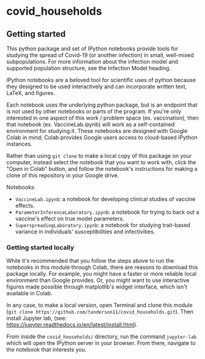 # covid_households

## Getting started

This python package and set of IPython notebooks provide tools for studying the spread of Covid-19 (or another infection) in small, well-mixed subpopulations. For more information about the infection model and supported population structure, see the Infection Model heading.

IPython notebooks are a beloved tool for scientific uses of python because they designed to be used interactively and can incorporate written text, LaTeX, and figures.

Each notebook uses the underlying python package, but is an endpoint that is not used by other notebooks or parts of the program. If you're only interested in one aspect of this work / problem space (ex. vaccination), then that notebook (ex. VaccineLab.ipynb) will work as a self-contained environment for studying it. These notebooks are designed with Google Colab in mind; Colab provides Google users access to cloud-based IPython instances.

Rather than using `git clone` to make a local copy of this package on your computer, instead select the notebook that you want to work with, click the "Open in Colab" button, and follow the notebook's instructions for making a clone of this repository in your Google drive.

Notebooks:
- `VaccineLab.ipynb`: a notebook for developing clinical studies of vaccine effects.
- `ParameterInferenceLaboratory.ipynb`: a notebook for trying to back out a vaccine's effect on true model parameters.
- `SuperspreadingLaboratory.ipynb`: a notebook for studying trait-based variance in individuals' susceptibilities and infectivities.

### Getting started locally

While it's recommended that you follow the steps above to run the notebooks in this module through Colab, there are reasons to download this package locally. For example, you might have a faster or more reliable local environment than Google provides. Or, you might want to use interactive figures made possible through matplotlib's widget interface, which isn't available in Colab. 

In any case, to make a local version, open Terminal and clone this module (`git clone https://github.com/tanderson11/covid_households.git`). Then install Jupyter lab, (see: https://jupyter.readthedocs.io/en/latest/install.html).

From inside the `covid_households/` directory, run the command `jupyter-lab` which will open the IPython server in your browser. From there, navigate to the notebook that interests you.
